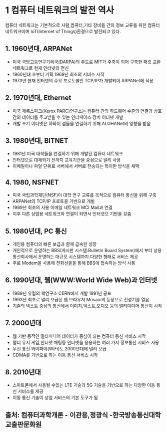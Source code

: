 # 1 컴퓨터 네트워크의 발전 역사
컴퓨터 네트워크는 기본적으로 사람,컴퓨터,기타 장비들 간의 정보 교류를 위한 컴퓨터 네트워크이며 IoT(Internet of Things)환경으로 발전되고 있다.

## 1. 1960년대, ARPANet
- 미국 국방고등연구기획국(DARPA)의 주도로 MIT가 주축이 되어 구축한 패킷 교환 네트워크로 현재 인터넷의 전신
- 1960년대 초부터 기획 1969년 최초의 서비스 시작 
- 1973년 현재 인터넷의 주요 포로토콜인 TCP/IP가 개발되어 ARPANet에 적용

## 2. 1970년대, Ethernet
- 미국 제록스파크(Xerox PARC)연구소는 컴퓨터 간의 하드웨어 수준의 연결과 상호 간의 데이터를 주고받을 수 있는 인터페이스 장치 이더넷 개발
- 개발 초기 이더넷은 하와이 섬들을 연결하기 위해 ALOHANet의 영향을 받음

## 3. 1980년대, BITNET
- 1981년 미국 대학들을 연결하기 위해 개발된 컴퓨터 네트워크
- 인터넷으로 대체되기 전까지 교육기관을 중심으로 널리 사용
- 이메일이나 파일 단위로 서버에서 서버로 전송되는 특이한 방식을 채택

## 4. 1980, NSFNET
- 미국 국립과학재단(NSF)이 대학 연구 교류를 목적으로 컴퓨터 통신을 위해 구축
- ARPANet의 TCP/IP 프로토콜 기반으로 개발
- 1989년 최초의 사용 이메일 네트워크 MCI Mail과 연결
- 이후 다른 상업용 네트워크와 연결이 되면서 인터넷으 기반을 갖춤

## 5. 1980년대, PC 통신
- 개인용 컴퓨터의 빠른 보급과 함께 급속한 성장
- 개인적으로 운영하는 BBS(게시판 시스템:Bulletin Board System)에서 부터 상용 통신회사에서 운영하는 대규모 시스템까지 다양한 형태로 서비스 제공
- 주로 Modem을 사용해 전화선을을 통해 BBS에 접속하는 방식 사용

## 6. 1990년대, 웹(WWW:World Wide Web)과 인터넷
- 1989년 유럽의 핵연구소 CERN에서 개발 1991년 공표
- 1993년 최초로 널리 보급된 웹 브라우저 Mosaic의 등장으로 전성기를 열음
- 기존의 텍스트 중심의 통신에서 이미지,텍스트,오디오 등의 멀티미디어 통신이 시작

## 7. 2000년대 
- 웹 기반 동적인 멀티미디어 데이터가 중심이 되는 컴퓨터 통신 서비스 시작
- 멀티 유저 게임,인터넷 채팅등 인터넷을 응용하는 여러 가지 정보통신 서비스 사용
- 무선 통신 와이파이(WiFi)도 2000년대에 널리 보급
- CDMA를 기반으로 하는 이동 통신 서비스 시작

## 8. 2010년대
- 스마트폰에서 사용될 수있는 LTE 기술과 5G 기술을 기반으로 하는 다양한 이동 통신 서비스를 제공
- 이동 통신 기술이 상업 서비스의 기본 도구가 됨


## 출처: 컴퓨터과학개론 - 이관용,정광식 -한국방송통신대학교출판문화원